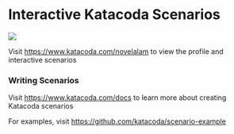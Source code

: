 # Interactive Katacoda Scenarios

[![](http://shields.katacoda.com/katacoda/novelalam/count.svg)](https://www.katacoda.com/novelalam "Get your profile on Katacoda.com")

Visit https://www.katacoda.com/novelalam to view the profile and interactive scenarios

### Writing Scenarios
Visit https://www.katacoda.com/docs to learn more about creating Katacoda scenarios

For examples, visit https://github.com/katacoda/scenario-example
